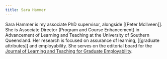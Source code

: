 ```yaml
---
title: Sara Hammer
--- 
```


Sara Hammer is my associate PhD supervisor, alongside [[Peter McIlveen]]. She is Associate Director (Program and Course Enhancement) in Advancement of Learning and Teaching at the University of Southern Queensland. Her research is focused on assurance of learning, [[graduate attributes]] and employability. She serves on the editorial board for the [Journal of Learning and Teaching for Graduate Employability](https://ojs.deakin.edu.au/index.php/jtlge/index). 
